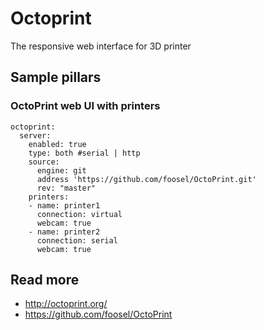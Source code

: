 # Octoprint

The responsive web interface for 3D printer

## Sample pillars

### OctoPrint web UI with printers

    octoprint:
      server:
        enabled: true
        type: both #serial | http
        source:
          engine: git
          address 'https://github.com/foosel/OctoPrint.git'
          rev: "master"
        printers:
        - name: printer1
          connection: virtual
          webcam: true
        - name: printer2
          connection: serial
          webcam: true

## Read more

* http://octoprint.org/
* https://github.com/foosel/OctoPrint